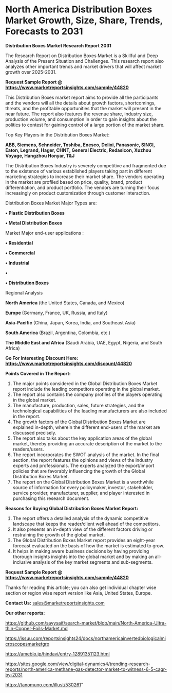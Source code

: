 # North America Distribution Boxes Market Growth, Size, Share, Trends, Forecasts to 2031

<strong>Distribution Boxes Market Research Report 2031</strong>

The Research Report on Distribution Boxes Market is a Skillful and Deep Analysis of the Present Situation and Challenges. This research report also analyzes other important trends and market drivers that will affect market growth over 2025-2031.

<strong>Request Sample Report @ <a href=https://www.marketreportsinsights.com/sample/44820>https://www.marketreportsinsights.com/sample/44820</a></strong>

This Distribution Boxes market report aims to provide all the participants and the vendors will all the details about growth factors, shortcomings, threats, and the profitable opportunities that the market will present in the near future. The report also features the revenue share, industry size, production volume, and consumption in order to gain insights about the politics to contest for gaining control of a large portion of the market share.

Top Key Players in the Distribution Boxes Market:

<strong>ABB, Siemens, Schneider, Toshiba, Enesco, Delixi, Panasonic, SINGI, Eaton, Legrand, Hager, CHNT, General Electric, Redasicon, Xuzhou Voyage, Hangzhou Honyar, T&J</strong>

The Distribution Boxes Industry is severely competitive and fragmented due to the existence of various established players taking part in different marketing strategies to increase their market share. The vendors operating in the market are profiled based on price, quality, brand, product differentiation, and product portfolio. The vendors are turning their focus increasingly on product customization through customer interaction.

Distribution Boxes Market Major Types are:

<strong>•  Plastic Distribution Boxes

•  Metal Distribution Boxes</strong>

Market Major end-user applications :

<strong>•  Residential

•  Commercial

•  Industrial

•  

•  Distribution Boxes</strong>

Regional Analysis

</u><strong><b>North America</b></strong> (the United States, Canada, and Mexico)

<strong><b>Europe </b></strong>(Germany, France, UK, Russia, and Italy)

<strong><b>Asia-Pacific</b></strong> (China, Japan, Korea, India, and Southeast Asia)

<strong><b>South America</b></strong> (Brazil, Argentina, Colombia, etc.)

<strong><b>The Middle East and Africa</b></strong> (Saudi Arabia, UAE, Egypt, Nigeria, and South Africa)

<strong>Go For Interesting Discount Here: <a href=https://www.marketreportsinsights.com/discount/44820>https://www.marketreportsinsights.com/discount/44820</a></strong>

<strong>Points Covered in The Report:</strong>
<ol>
  <li>The major points considered in the Global Distribution Boxes Market report include the leading competitors operating in the global market.</li>
  <li>The report also contains the company profiles of the players operating in the global market.</li>
  <li>The manufacture, production, sales, future strategies, and the technological capabilities of the leading manufacturers are also included in the report.</li>
  <li>The growth factors of the Global Distribution Boxes Market are explained in-depth, wherein the different end-users of the market are discussed precisely.</li>
  <li>The report also talks about the key application areas of the global market, thereby providing an accurate description of the market to the readers/users.</li>
  <li>The report incorporates the SWOT analysis of the market. In the final section, the report features the opinions and views of the industry experts and professionals. The experts analyzed the export/import policies that are favorably influencing the growth of the Global Distribution Boxes Market.</li>
  <li>The report on the Global Distribution Boxes Market is a worthwhile source of information for every policymaker, investor, stakeholder, service provider, manufacturer, supplier, and player interested in purchasing this research document.</li>
</ol>
<strong>Reasons for Buying Global Distribution Boxes Market Report:</strong>

<ol>
  <li>The report offers a detailed analysis of the dynamic competitive landscape that keeps the reader/client well ahead of the competitors.</li>
  <li>It also presents an in-depth view of the different factors driving or restraining the growth of the global market.</li>
  <li>The Global Distribution Boxes Market report provides an eight-year forecast evaluated on the basis of how the market is estimated to grow.</li>
  <li>It helps in making aware business decisions by having providing thorough insights insights into the global market and by making an all-inclusive analysis of the key market segments and sub-segments.</li>
</ol>
<strong>Request Sample Report @ <a href=https://www.marketreportsinsights.com/sample/44820>https://www.marketreportsinsights.com/sample/44820</a></strong>


Thanks for reading this article; you can also get individual chapter wise section or region wise report version like Asia, United States, Europe.

<strong>Contact Us:</strong>
sales@marketreportsinsights.com

<strong>Our other reports:</strong>

<a href=https://github.com/sayysaif/search-market/blob/main/North-America-Ultra-thin-Copper-Foils-Market.md>https://github.com/sayysaif/search-market/blob/main/North-America-Ultra-thin-Copper-Foils-Market.md</a>

<a href=https://issuu.com/reportsinsights24/docs/northamericainvertedbiologicalmicroscopesmarketgro>https://issuu.com/reportsinsights24/docs/northamericainvertedbiologicalmicroscopesmarketgro</a>

<a href=https://ameblo.jp/hindavi/entry-12891351123.html>https://ameblo.jp/hindavi/entry-12891351123.html</a>

<a href=https://sites.google.com/view/digital-dynamics4/trending-research-reports/north-america-methane-gas-detector-market-to-witness-6-5-cagr-by-2031>https://sites.google.com/view/digital-dynamics4/trending-research-reports/north-america-methane-gas-detector-market-to-witness-6-5-cagr-by-2031</a>

<a href=https://tanomuno.com/illust/530261>https://tanomuno.com/illust/530261</a>"
